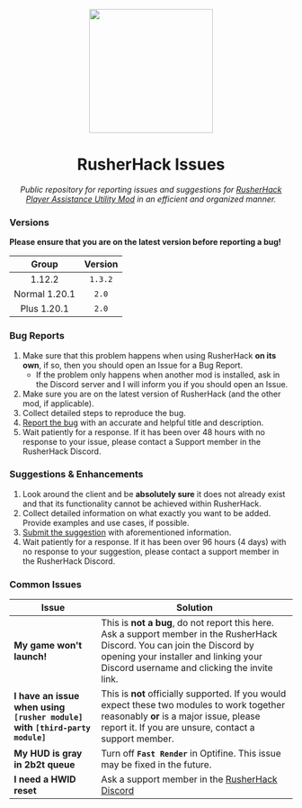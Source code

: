 <div align="center">

<a href="https://rusherhack.org/" target="_blank"><img height="220" src="https://rusherhack.org/images/rh.png"></a>

RusherHack Issues
===

*Public repository for reporting issues and suggestions for [RusherHack Player Assistance Utility Mod][RusherHack website] in an efficient and organized manner.*

</div>


### Versions

**Please ensure that you are on the latest version before reporting a bug!**

| Group | Version |
| :---: | :-----: |
| 1.12.2 | `1.3.2` |
| Normal 1.20.1 | `2.0` |
| Plus 1.20.1 | `2.0` |

### Bug Reports

1. Make sure that this problem happens when using RusherHack **on its own**, if so, then you should open an Issue for a Bug Report.
   - If the problem only happens when another mod is installed, ask in the Discord server and I will inform you if you should open an Issue.
2. Make sure you are on the latest version of RusherHack (and the other mod, if applicable).
3. Collect detailed steps to reproduce the bug.
4. [Report the bug][new bug] with an accurate and helpful title and description.
5. Wait patiently for a response. If it has been over 48 hours with no response to your issue, please contact a Support member in the RusherHack Discord.

### Suggestions & Enhancements

1. Look around the client and be **absolutely sure** it does not already exist and that its functionality cannot be achieved within RusherHack.
2. Collect detailed information on what exactly you want to be added. Provide examples and use cases, if possible.
3. [Submit the suggestion][new suggestion] with aforementioned information.
4. Wait patiently for a response. If it has been over 96 hours (4 days) with no response to your suggestion, please contact a support member in the RusherHack Discord.

### Common Issues

| Issue | Solution |
| ----- | -------- |
| **My game won't launch!** | This is **not a bug**, do not report this here. Ask a support member in the RusherHack Discord. You can join the Discord by opening your installer and linking your Discord username and clicking the invite link. |
| **I have an issue when using `[rusher module]` with `[third-party module]`** | This is **not** officially supported. If you would expect these two modules to work together reasonably **or** is a major issue, please report it. If you are unsure, contact a support member. |
| **My HUD is gray in 2b2t queue** | Turn off **`Fast Render`** in Optifine. This issue may be fixed in the future. |
| **I need a HWID reset** | Ask a support member in the [RusherHack Discord](https://discord.com/invite/nvcCyVKuWy) |

[RusherHack website]: https://rusherhack.org
[new bug]: https://github.com/John200410/rusherhack-issues/issues/new?assignees=&labels=bug&template=bug_report.md&title=%5BBUG%5D+
[new suggestion]: https://github.com/John200410/rusherhack-issues/issues/new?assignees=&labels=enhancement&template=feature_request.md&title=%5BFEATURE%5D+
